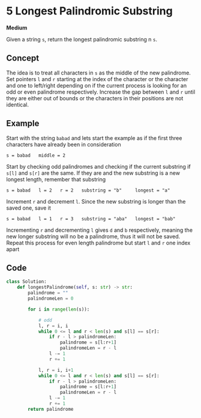# 5 Longest Palindromic Substring

**Medium**

Given a string `s`, return the longest palindromic substring n `s`.

## Concept

The idea is to treat all characters in `s` as the middle of the new palindrome. Set pointers `l` and `r` starting at the index of the character or the character and one to left/right depending on if the current process is looking for an odd or even palindrome respectively. Increase the gap between `l` and `r` until they are either out of bounds or the characters in their positions are not identical.

## Example

Start with the string `babad` and lets start the example as if the first three characters have already been in consideration

```
s = babad   middle = 2
```

Start by checking odd palindromes and checking if the current substring if `s[l]` and `s[r]` are the same. If they are and the new substring is a new longest length, remember that substring

```
s = babad   l = 2   r = 2   substring = "b"     longest = "a"
```

Increment `r` and decrement `l`. Since the new substring is longer than the saved one, save it

```
s = babad   l = 1   r = 3   substring = "aba"   longest = "bab"
```

Incrementing `r` and decrementing `l` gives `d` and `b` respectively, meaning the new longer substring will no be a palindrome, thus it will not be saved. Repeat this process for even length palindrome but start `l` and `r` one index apart

## Code

```python
class Solution:
    def longestPalindrome(self, s: str) -> str:
        palindrome = ""
        palindromeLen = 0

        for i in range(len(s)):

            # odd
            l, r = i, i
            while 0 <= l and r < len(s) and s[l] == s[r]:
                if r - l > palindromeLen:
                    palindrome = s[l:r+1]
                    palindromeLen = r - l
                l -= 1
                r += 1

            l, r = i, i+1
            while 0 <= l and r < len(s) and s[l] == s[r]:
                if r - l > palindromeLen:
                    palindrome = s[l:r+1]
                    palindromeLen = r - l
                l -= 1
                r += 1
        return palindrome
```
